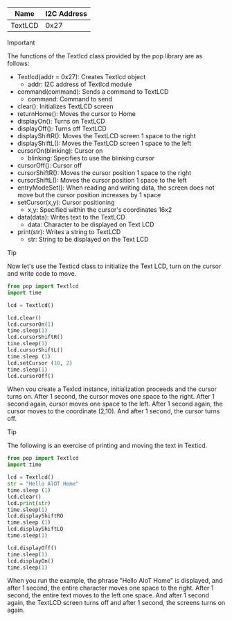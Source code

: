 | Name    | I2C Address |
| ------- | ----------- |
| TextLCD | 0x27        |

> [!IMPORTANT]
> The functions of the Textlcd class provided by the pop library are as follows:
>
> - Textlcd(addr = 0x27): Creates Textlcd object
>   - addr: I2C address of Textlcd module
> - command(command): Sends a command to TextLCD
>   - command: Command to send
> - clear(): Initializes TextLCD screen
> - returnHome(): Moves the cursor to Home
> - displayOn(): Turns on TextLCD
> - displayOff(): Turns off TextLCD
> - displayShiftR(): Moves the TextLCD screen 1 space to the right
> - displayShiftL(): Moves the TextLCD screen 1 space to the left
> - cursorOn(blinking): Cursor on
>   - blinking: Specifies to use the blinking cursor
> - cursorOff(): Cursor off
> - cursorShiftR(): Moves the cursor position 1 space to the right
> - cursorShiftL(): Moves the cursor position 1 space to the left
> - entryModeSet(): When reading and writing data, the screen does not move but the cursor
>   position increases by 1 space
> - setCursor(x,y): Cursor positioning
>   - x,y: Specified within the cursor's coordinates 16x2
> - data(data): Writes text to the TextLCD
>   - data: Character to be displayed on Text LCD
> - print(str): Writes a string to TextLCD
>   - str: String to be displayed on the Text LCD

> [!TIP]
> Now let's use the Texticd class to initialize the Text LCD, turn on the cursor and write code to move.

```python
from pop import Textlcd
import time

lcd = Textlcd()

lcd.clear()
lcd.cursorOn(1)
time.sleep(1)
lcd.cursorShiftR()
tine.sleep(1)
lcd.cursorShiftL()
time.sleep (1)
lcd.setCursor (10, 2)
time.sleep(1)
lcd.cursorOff()
```

When vou create a Texlcd instance, initialization proceeds and the cursor turns on.
After 1 second, the cursor moves one space to the right. After 1 second again, cursor moves one space to the left. After 1 second again, the cursor moves to the coordinate (2,10). And after 1 second, the cursor turns off.

> [!TIP]
> The following is an exercise of printing and moving the text in Texticd.

```python
from pop import Textlcd
import time

lcd = Textlcd()
str = "Hello AlOT Home"
time.sleep (1)
lcd.clear()
lcd.print(str)
time.sleep(1)
lcd.displayShiftRO
time.sleep (1)
lcd.displayShiftLQ
time.sleep(1)

lcd.displayOff()
time.sleep(1)
lcd.displayOn()
time.sleep(1)
```

When you run the example, the phrase "Hello AIoT Home" is displayed, and after 1 second, the entire character moves one space to the right. After 1 second, the entire text moves to the left one space. And after 1 second again, the TextLCD screen turns off and after 1 second, the screens turns on again.
